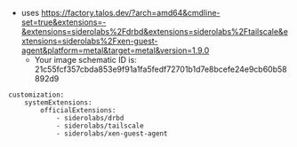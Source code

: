 - uses https://factory.talos.dev/?arch=amd64&cmdline-set=true&extensions=-&extensions=siderolabs%2Fdrbd&extensions=siderolabs%2Ftailscale&extensions=siderolabs%2Fxen-guest-agent&platform=metal&target=metal&version=1.9.0
  - Your image schematic ID is: 21c55fcf357cbda853e9f91a1fa5fedf72701b1d7e8bcefe24e9cb60b58892d9 
```
customization:
    systemExtensions:
        officialExtensions:
            - siderolabs/drbd
            - siderolabs/tailscale
            - siderolabs/xen-guest-agent
```
